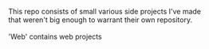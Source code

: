 This repo consists of small various side projects I've made<br>
that weren't big enough to warrant their own repository.<br>
<br>
'Web' contains web projects